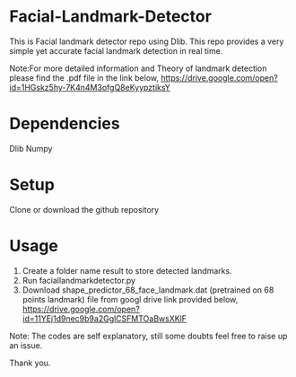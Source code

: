 # Facial-Landmark-Detector

  This is Facial landmark detector repo using Dlib. This repo provides a very simple yet accurate facial landmark detection     in real time.


  Note:For more detailed information and Theory of landmark detection please find the .pdf file in the link below,
  https://drive.google.com/open?id=1HGskz5hy-7K4n4M3ofgQ8eKyypztiksY


# Dependencies
  
  Dlib
  Numpy
  
  
# Setup

  Clone or download the github repository
  

# Usage
  
  1)  Create a folder name result to store detected landmarks.
  2)  Run faciallandmarkdetector.py 
  3)  Download shape_predictor_68_face_landmark.dat (pretrained on 68 points landmark) file from googl drive link provided         below,
      https://drive.google.com/open?id=11YEj1d9nec9b9a2GglCSFMTOaBwsXKlF
      
  Note: The codes are self explanatory, still some doubts feel free to raise up an issue.
  
  
  Thank you.
      
      
  






